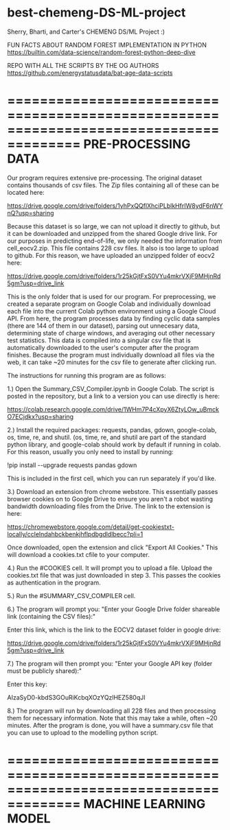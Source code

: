 # best-chemeng-DS-ML-project
Sherry, Bharti, and Carter's CHEMENG DS/ML Project :)

FUN FACTS ABOUT RANDOM FOREST IMPLEMENTATION IN PYTHON
https://builtin.com/data-science/random-forest-python-deep-dive

REPO WITH ALL THE SCRIPTS BY THE OG AUTHORS
https://github.com/energystatusdata/bat-age-data-scripts

=======================================================================================
PRE-PROCESSING DATA
=======================================================================================

Our program requires extensive pre-processing. The original dataset contains thousands of
csv files. The Zip files containing all of these can be located here:

https://drive.google.com/drive/folders/1yhPxQQflXhciPLblkHfrIW8ydF6nWYnQ?usp=sharing

Because this dataset is so large, we can not upload it directly to github, but
it can be downloaded and unzipped from the shared Google drive link.
For our purposes in predicting end-of-life, we only needed the information from
cell_eocv2.zip. This file contains 228 csv files. It also is too large to upload to github.
For this 
reason, we have uploaded an unzipped folder of eocv2 here: 

https://drive.google.com/drive/folders/1r25kGjtFxS0VYu4mkrVXjF9MHjnRd5gm?usp=drive_link

This is the only folder that is used for our program. For preprocessing, we created
a separate program on Google Colab and individually download each file into the
current Colab python environment using a Google Cloud API. From here, the program
processes data by finding cyclic data samples (there are 144 of them in our dataset),
parsing out unnecesary data, determining state of charge windows, and averaging out
other necessary test statistics. This data is compiled into a singular csv file
that is automatically downloaded to the user's computer after the program finishes.
Because the program must individually download all files via the web, it can take
~20 minutes for the csv file to generate after clicking run.

The instructions for running this program are as follows: 

1.) Open the Summary_CSV_Compiler.ipynb in Google Colab. The script is posted in the
repository, but a link to a version you can use directly is here: 

https://colab.research.google.com/drive/1WHm7P4cXpyX6ZtyLOw_uBmckO7ECjdkx?usp=sharing

2.) Install the required packages: requests, pandas, gdown, google-colab, os, time, re,
and shutil. (os, time, re, and shutil are part of the standard python library,
and google-colab should work by default if running in colab. For this reason, usually
you only need to install by running: 

!pip install --upgrade requests pandas gdown

This is included in the first cell, which you can run separately if you'd like.

3.) Download an extension from chrome webstore. This essentially passes browser cookies
on to Google Drive to ensure you aren't a robot wasting bandwidth downloading
files from the Drive. The link to the extension is here:

https://chromewebstore.google.com/detail/get-cookiestxt-locally/cclelndahbckbenkjhflpdbgdldlbecc?pli=1

Once downloaded, open the extension and click "Export All Cookies." This will
download a cookies.txt cfile to your computer.

4.) Run the #COOKIES cell. It will prompt you to upload a file. Upload the cookies.txt file
that was just downloaded in step 3. This passes the cookies as authentication in the program.

5.) Run the #SUMMARY_CSV_COMPILER cell. 

6.) The program will prompt you: 
"Enter your Google Drive folder shareable link (containing the CSV files):"

Enter this link, which is the link to the EOCV2 dataset folder in google drive: 

https://drive.google.com/drive/folders/1r25kGjtFxS0VYu4mkrVXjF9MHjnRd5gm?usp=drive_link

7.) The program will then prompt you:
"Enter your Google API key (folder must be publicly shared):"

Enter this key:

AIzaSyD0-kbdS3GOuRiKcbqXOzYQzlHEZ580qJI

8.) The program will run by downloading all 228 files and then processing them for necessary
information. Note that this may take a while, often ~20 minutes. After the program is done,
you will have a summary.csv file that you can use to upload to the modelling python script.

=======================================================================================
MACHINE LEARNING MODEL
=======================================================================================

